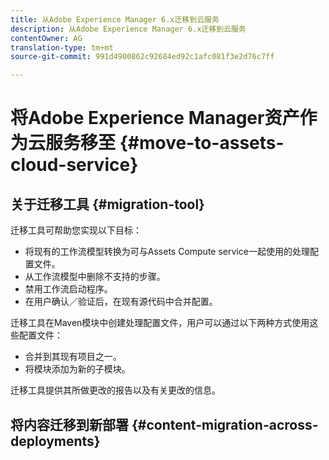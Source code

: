 ```yaml
---
title: 从Adobe Experience Manager 6.x迁移到云服务
description: 从Adobe Experience Manager 6.x迁移到云服务
contentOwner: AG
translation-type: tm+mt
source-git-commit: 991d4900862c92684ed92c1afc081f3e2d76c7ff

---
```



# 将Adobe Experience Manager资产作为云服务移至 {#move-to-assets-cloud-service}

<!-- About the need to move from previous AEM deployment to a cloud service deployment. And how does Adobe help do it OOTB?
-->

## 关于迁移工具 {#migration-tool}

<!-- 
Link back to information about the tool in the Experience Manager as a Cloud Service docs if the tool works the same for Sites and Assets. Document the Assets-specific information here.

* What is the migration tool called? Is there a branding term for it?
* How much do we want to elaborate about the Pattern Detector rules? Is there a branding term for it?
* Before migrating using the tool, is any prepping required?
* See CQ-4271901

-->

迁移工具可帮助您实现以下目标：

* 将现有的工作流模型转换为可与Assets Compute service一起使用的处理配置文件。
* 从工作流模型中删除不支持的步骤。
* 禁用工作流启动程序。
* 在用户确认／验证后，在现有源代码中合并配置。

迁移工具在Maven模块中创建处理配置文件，用户可以通过以下两种方式使用这些配置文件：

* 合并到其现有项目之一。
* 将模块添加为新的子模块。

迁移工具提供其所做更改的报告以及有关更改的信息。

<!--  

What is the output of the tool, besides migrated content.

Give details about reports and logs of the tool. 

* How to access the report, including required permissions.
* How to read/interpret the report.
* Location of logs. How to read the logs.
* What common errors to look for. Troubleshooting for these errors.

-->

## 将内容迁移到新部署 {#content-migration-across-deployments}
